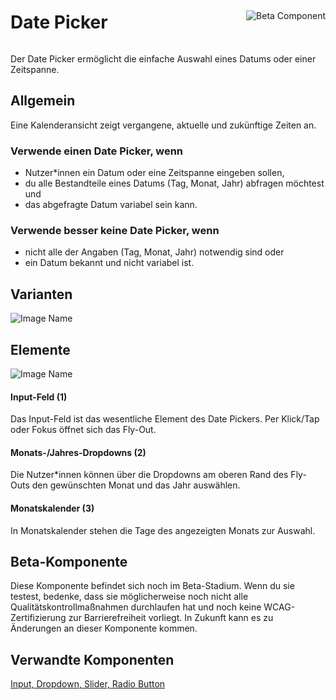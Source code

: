 <div style="display: inline-flex; align-items: center; justify-content: space-between; width: 100%;">
    <h1>Date Picker</h1>
    <img src="assets/beta.png" alt="Beta Component" />
</div>

Der Date Picker ermöglicht die einfache Auswahl eines Datums oder einer Zeitspanne.

## Allgemein

Eine Kalenderansicht zeigt vergangene, aktuelle und zukünftige Zeiten an.

### Verwende einen Date Picker, wenn 

* Nutzer*innen ein Datum oder eine Zeitspanne eingeben sollen, 
* du alle Bestandteile eines Datums (Tag, Monat, Jahr) abfragen möchtest und
* das abgefragte Datum variabel sein kann. 

### Verwende besser keine Date Picker, wenn 

* nicht alle der Angaben (Tag, Monat, Jahr) notwendig sind oder
* ein Datum bekannt und nicht variabel ist.

## Varianten

![Image Name](assets/3_components/date-picker/Types_de.png)

## Elemente

![Image Name](assets/3_components/date-picker/Elements.png)

#### Input-Feld (1)

Das Input-Feld ist das wesentliche Element des Date Pickers. Per Klick/Tap oder Fokus öffnet sich das Fly-Out.

#### Monats-/Jahres-Dropdowns (2)

Die Nutzer*innen können über die Dropdowns am oberen Rand des Fly-Outs den gewünschten Monat und das Jahr auswählen.

#### Monatskalender (3)

In Monatskalender stehen die Tage des angezeigten Monats zur Auswahl.

## Beta-Komponente

Diese Komponente befindet sich noch im Beta-Stadium. Wenn du sie testest, bedenke, dass sie möglicherweise noch nicht alle Qualitätskontrollmaßnahmen durchlaufen hat und noch keine WCAG-Zertifizierung zur Barrierefreiheit vorliegt. In Zukunft kann es zu Änderungen an dieser Komponente kommen.

## Verwandte Komponenten

<a href="?path=/usage/components-text-field--standard">Input, </a>
<a href="?path=/usage/components-dropdown--standard">Dropdown, </a>
<a href="?path=/usage/components-slider--standard">Slider, </a>
<a href="?path=/usage/components-radiobutton--standard">Radio Button</a>